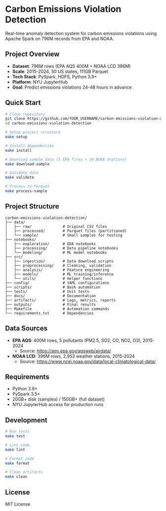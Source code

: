 # Carbon Emissions Violation Detection

Real-time anomaly detection system for carbon emissions violations using Apache Spark on 796M records from EPA and NOAA.

## Project Overview

- **Dataset**: 796M rows (EPA AQS 400M + NOAA LCD 396M)
- **Scale**: 2015-2024, 50 US states, 111GB Parquet
- **Tech Stack**: PySpark, HDFS, Python 3.9+
- **Platform**: NYU JupyterHub
- **Goal**: Predict emissions violations 24-48 hours in advance

## Quick Start
```bash
# Clone repository
git clone https://github.com/YOUR_USERNAME/carbon-emissions-violation-detection.git
cd carbon-emissions-violation-detection

# Setup project structure
make setup

# Install dependencies
make install

# Download sample data (5 EPA files + 10 NOAA stations)
make download-sample

# Validate data
make validate

# Process to Parquet
make process-sample
```

## Project Structure
```
carbon-emissions-violation-detection/
├── data/
│   ├── raw/              # Original CSV files
│   ├── processed/        # Parquet files (partitioned)
│   └── sample/           # Small samples for testing
├── notebooks/
│   ├── exploration/      # EDA notebooks
│   ├── processing/       # Data pipeline notebooks
│   └── modeling/         # ML model notebooks
├── src/
│   ├── ingestion/        # Data download scripts
│   ├── preprocessing/    # Cleaning, validation
│   ├── analysis/         # Feature engineering
│   ├── models/           # ML training/inference
│   └── utils/            # Helper functions
├── config/               # YAML configurations
├── scripts/              # Bash automation
├── tests/                # Unit tests
├── docs/                 # Documentation
├── artifacts/            # Logs, metrics, reports
├── outputs/              # Final results
├── Makefile              # Automation commands
└── requirements.txt      # Dependencies
```

## Data Sources

- **EPA AQS**: 400M rows, 5 pollutants (PM2.5, SO2, CO, NO2, O3), 2015-2024
  - Source: https://aqs.epa.gov/aqsweb/airdata/
- **NOAA LCD**: 396M rows, 2,953 weather stations, 2015-2024
  - Source: https://www.ncei.noaa.gov/data/local-climatological-data/

## Requirements

- Python 3.9+
- PySpark 3.5+
- 20GB+ disk (samples) / 150GB+ (full dataset)
- NYU JupyterHub access for production runs

## Development
```bash
# Run tests
make test

# Lint code
make lint

# Format code
make format

# Clean artifacts
make clean
```

## License

MIT License
